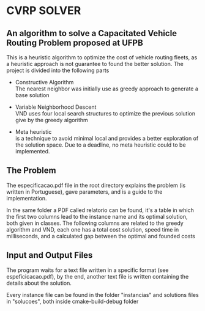 # CVRP SOLVER

## An algorithm  to solve a Capacitated Vehicle Routing Problem proposed at UFPB

This is a heuristic algorithm to optimize the cost of vehicle routing fleets, as a heuristic
approach is not guarantee to found the better solution. The project is divided into the following parts

* Constructive Algorithm <br>
 The nearest neighbor was initially use as greedy approach to generate a base solution


* Variable Neighborhood Descent <br>
VND uses four local search structures to optimize the previous solution give by the greedy algorithm


* Meta heuristic <br>
is a technique to avoid minimal local and provides a better exploration of the solution space.
Due to a deadline, no meta heuristic could to be implemented.


## The Problem
The especificacao.pdf file in the root directory explains the problem (is written in Portuguese),
gave parameters, and is a guide to the implementation.

In the same folder a PDF called relatorio can be found, it's a table in which the first two columns
lead to the instance name and its optimal solution, both given in classes.
The following columns are related to the greedy algorithm and VND, each one has a total cost solution,
speed time in milliseconds, and a calculated gap between the optimal and founded costs

## Input and Output Files
The program waits for a text file written in a specific format (see espeficicacao.pdf),
by the end, another text file is written containing the details about the solution.

Every instance file can be found in the folder "instancias" and solutions files in "solucoes",
both inside cmake-build-debug folder